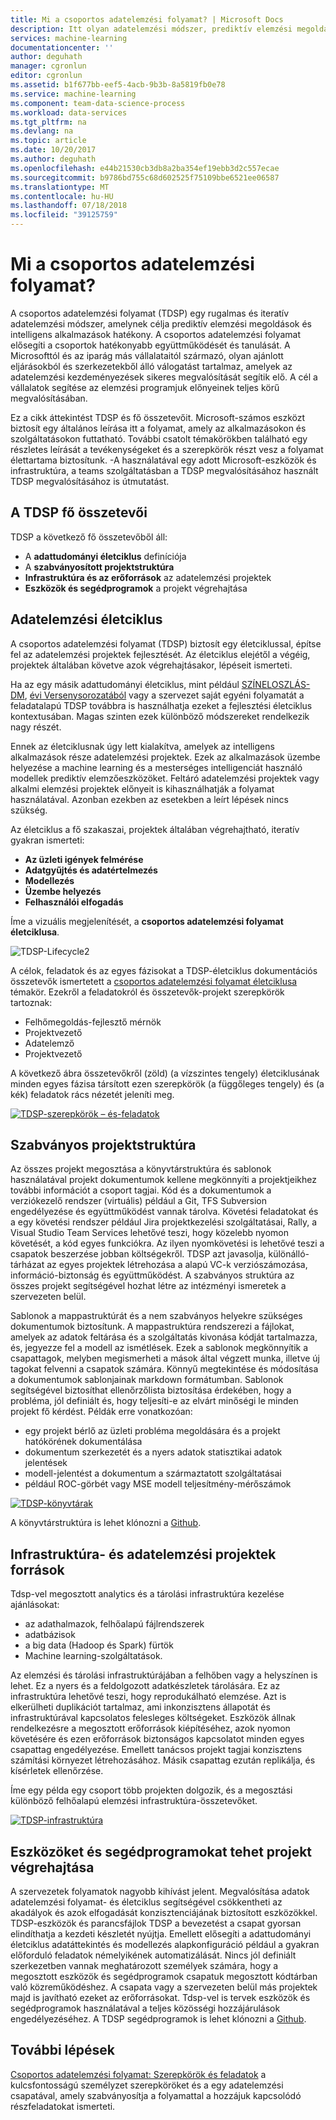 ```yaml
---
title: Mi a csoportos adatelemzési folyamat? | Microsoft Docs
description: Itt olyan adatelemzési módszer, prediktív elemzési megoldások és intelligens alkalmazásokat.
services: machine-learning
documentationcenter: ''
author: deguhath
manager: cgronlun
editor: cgronlun
ms.assetid: b1f677bb-eef5-4acb-9b3b-8a5819fb0e78
ms.service: machine-learning
ms.component: team-data-science-process
ms.workload: data-services
ms.tgt_pltfrm: na
ms.devlang: na
ms.topic: article
ms.date: 10/20/2017
ms.author: deguhath
ms.openlocfilehash: e44b21530cb3db8a2ba354ef19ebb3d2c557ecae
ms.sourcegitcommit: b9786bd755c68d602525f75109bbe6521ee06587
ms.translationtype: MT
ms.contentlocale: hu-HU
ms.lasthandoff: 07/18/2018
ms.locfileid: "39125759"
---
```

# <a name="what-is-the-team-data-science-process"></a>Mi a csoportos adatelemzési folyamat?

A csoportos adatelemzési folyamat (TDSP) egy rugalmas és iteratív adatelemzési módszer, amelynek célja prediktív elemzési megoldások és intelligens alkalmazások hatékony. A csoportos adatelemzési folyamat elősegíti a csoportok hatékonyabb együttműködését és tanulását. A Microsofttól és az iparág más vállalataitól származó, olyan ajánlott eljárásokból és szerkezetekből álló válogatást tartalmaz, amelyek az adatelemzési kezdeményezések sikeres megvalósítását segítik elő. A cél a vállalatok segítése az elemzési programjuk előnyeinek teljes körű megvalósításában.

Ez a cikk áttekintést TDSP és fő összetevőit. Microsoft-számos eszközt biztosít egy általános leírása itt a folyamat, amely az alkalmazásokon és szolgáltatásokon futtatható. További csatolt témakörökben található egy részletes leírását a tevékenységeket és a szerepkörök részt vesz a folyamat élettartama biztosítunk. -A használatával egy adott Microsoft-eszközök és infrastruktúra, a teams szolgáltatásban a TDSP megvalósításához használt TDSP megvalósításához is útmutatást.

## <a name="key-components-of-the-tdsp"></a>A TDSP fő összetevői

TDSP a következő fő összetevőből áll:

- A **adattudományi életciklus** definíciója
- A **szabványosított projektstruktúra**
- **Infrastruktúra és az erőforrások** az adatelemzési projektek
- **Eszközök és segédprogramok** a projekt végrehajtása


## <a name="data-science-lifecycle"></a>Adatelemzési életciklus

A csoportos adatelemzési folyamat (TDSP) biztosít egy életciklussal, építse fel az adatelemzési projektek fejlesztését. Az életciklus elejétől a végéig, projektek általában követve azok végrehajtásakor, lépéseit ismerteti.

Ha az egy másik adattudományi életciklus, mint például [SZÍNELOSZLÁS-DM](https://wikipedia.org/wiki/Cross_Industry_Standard_Process_for_Data_Mining), [évi Versenysorozatából](https://wikipedia.org/wiki/Data_mining#Process) vagy a szervezet saját egyéni folyamatát a feladatalapú TDSP továbbra is használhatja ezeket a fejlesztési életciklus kontextusában. Magas szinten ezek különböző módszereket rendelkezik nagy részét. 

Ennek az életciklusnak úgy lett kialakítva, amelyek az intelligens alkalmazások része adatelemzési projektek. Ezek az alkalmazások üzembe helyezése a machine learning és a mesterséges intelligenciát használó modellek prediktív elemzőeszközöket. Feltáró adatelemzési projektek vagy alkalmi elemzési projektek előnyeit is kihasználhatják a folyamat használatával. Azonban ezekben az esetekben a leírt lépések nincs szükség.    

Az életciklus a fő szakaszai, projektek általában végrehajtható, iteratív gyakran ismerteti:

* **Az üzleti igények felmérése**
* **Adatgyűjtés és adatértelmezés**
* **Modellezés**
* **Üzembe helyezés**
* **Felhasználói elfogadás**

Íme a vizuális megjelenítését, a **csoportos adatelemzési folyamat életciklusa**. 

![TDSP-Lifecycle2](./media/overview/tdsp-lifecycle2.png) 

A célok, feladatok és az egyes fázisokat a TDSP-életciklus dokumentációs összetevők ismertetett a [csoportos adatelemzési folyamat életciklusa](lifecycle.md) témakör. Ezekről a feladatokról és összetevők-projekt szerepkörök tartoznak:

- Felhőmegoldás-fejlesztő mérnök
- Projektvezető
- Adatelemző
- Projektvezető 

A következő ábra összetevőkről (zöld) (a vízszintes tengely) életciklusának minden egyes fázisa társított ezen szerepkörök (a függőleges tengely) és (a kék) feladatok rács nézetét jeleníti meg. 

[ ![TDSP-szerepkörök – és-feladatok](./media/overview/tdsp-tasks-by-roles.png) ](./media/overview/tdsp-tasks-by-roles.png#lightbox)

## <a name="standardized-project-structure"></a>Szabványos projektstruktúra

Az összes projekt megosztása a könyvtárstruktúra és sablonok használatával projekt dokumentumok kellene megkönnyíti a projektjeikhez további információt a csoport tagjai. Kód és a dokumentumok a verziókezelő rendszer (virtuális) például a Git, TFS Subversion engedélyezése és együttműködést vannak tárolva. Követési feladatokat és a egy követési rendszer például Jira projektkezelési szolgáltatásai, Rally, a Visual Studio Team Services lehetővé teszi, hogy közelebb nyomon követését, a kód egyes funkciókra. Az ilyen nyomkövetési is lehetővé teszi a csapatok beszerzése jobban költségekről. TDSP azt javasolja, különálló-tárházat az egyes projektek létrehozása a alapú VC-k verziószámozása, információ-biztonság és együttműködést. A szabványos struktúra az összes projekt segítségével hozhat létre az intézményi ismeretek a szervezeten belül.

Sablonok a mappastruktúrát és a nem szabványos helyekre szükséges dokumentumok biztosítunk. A mappastruktúra rendszerezi a fájlokat, amelyek az adatok feltárása és a szolgáltatás kivonása kódját tartalmazza, és, jegyezze fel a modell az ismétlések. Ezek a sablonok megkönnyítik a csapattagok, melyben megismerheti a mások által végzett munka, illetve új tagokat felvenni a csapatok számára. Könnyű megtekintése és módosítása a dokumentumok sablonjainak markdown formátumban. Sablonok segítségével biztosíthat ellenőrzőlista biztosítása érdekében, hogy a probléma, jól definiált és, hogy teljesíti-e az elvárt minőségi le minden projekt fő kérdést. Példák erre vonatkozóan:

- egy projekt bérlő az üzleti probléma megoldására és a projekt hatókörének dokumentálása
- dokumentum szerkezetét és a nyers adatok statisztikai adatok jelentések
- modell-jelentést a dokumentum a származtatott szolgáltatásai
- például ROC-görbét vagy MSE modell teljesítmény-mérőszámok


[ ![TDSP-könyvtárak](./media/overview/tdsp-dir-structure.png) ](./media/overview/tdsp-dir-structure.png#lightbox)

A könyvtárstruktúra is lehet klónozni a [Github](https://github.com/Azure/Azure-TDSP-ProjectTemplate).

## <a name="infrastructure-and-resources-for-data-science-projects"></a>Infrastruktúra- és adatelemzési projektek források  

Tdsp-vel megosztott analytics és a tárolási infrastruktúra kezelése ajánlásokat:

- az adathalmazok, felhőalapú fájlrendszerek 
- adatbázisok
- a big data (Hadoop és Spark) fürtök 
- Machine learning-szolgáltatások. 

Az elemzési és tárolási infrastruktúrájában a felhőben vagy a helyszínen is lehet. Ez a nyers és a feldolgozott adatkészletek tárolására. Ez az infrastruktúra lehetővé teszi, hogy reprodukálható elemzése. Azt is elkerülheti duplikációt tartalmaz, ami inkonzisztens állapotát és infrastruktúrával kapcsolatos felesleges költségeket. Eszközök állnak rendelkezésre a megosztott erőforrások kiépítéséhez, azok nyomon követésére és ezen erőforrások biztonságos kapcsolatot minden egyes csapattag engedélyezése. Emellett tanácsos projekt tagjai konzisztens számítási környezet létrehozásához. Másik csapattag ezután replikálja, és kísérletek ellenőrzése.

Íme egy példa egy csoport több projekten dolgozik, és a megosztási különböző felhőalapú elemzési infrastruktúra-összetevőket.

[ ![TDSP-infrastruktúra](./media/overview/tdsp-analytics-infra.png) ](./media/overview/tdsp-analytics-infra.png#lightbox) 


## <a name="tools-and-utilities-for-project-execution"></a>Eszközöket és segédprogramokat tehet projekt végrehajtása

A szervezetek folyamatok nagyobb kihívást jelent. Megvalósítása adatok adatelemzési folyamat- és életciklus segítségével csökkentheti az akadályok és azok elfogadását konzisztenciájának biztosított eszközökkel. TDSP-eszközök és parancsfájlok TDSP a bevezetést a csapat gyorsan elindíthatja a kezdeti készletét nyújtja. Emellett elősegíti a adattudományi életciklus adatáttekintés és modellezés alapkonfiguráció például a gyakran előforduló feladatok némelyikének automatizálását. Nincs jól definiált szerkezetben vannak meghatározott személyek számára, hogy a megosztott eszközök és segédprogramok csapatuk megosztott kódtárban való közreműködéshez. A csapata vagy a szervezeten belül más projektek majd is javítható ezeket az erőforrásokat. Tdsp-vel is tervek eszközök és segédprogramok használatával a teljes közösségi hozzájárulások engedélyezéséhez. A TDSP segédprogramok is lehet klónozni a [Github](https://github.com/Azure/Azure-TDSP-Utilities).


## <a name="next-steps"></a>További lépések

[Csoportos adatelemzési folyamat: Szerepkörök és feladatok](https://github.com/Azure/Microsoft-TDSP/blob/master/Docs/roles-tasks.md) a kulcsfontosságú személyzet szerepköröket és a egy adatelemzési csapatával, amely szabványosítja a folyamattal a hozzájuk kapcsolódó részfeladatokat ismerteti. 
